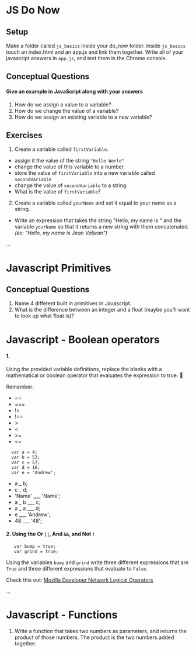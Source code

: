 # JS Do Now

## Setup

Make a folder called `js_basics` inside your do_now folder. Inside `js_basics` touch an index.html and an app.js and link them together. Write all of your javascript answers in `app.js`, and test them in the Chrome console.


## Conceptual Questions

#### Give an example in JavaScript along with your answers

1. How do we assign a value to a variable? 
2. How do we change the value of a variable? 
3. How do we assign an existing variable to a new variable?

## Exercises

1. Create a variable called `firstVariable`.
  - assign it the value of the string `"Hello World"`
  - change the value of this variable to a number.
  - store the value of `firstVariable` into a new variable called `secondVariable` 
  - change the value of `secondVariable` to a string. 
  - What is the value of `firstVariable`?

2. Create a variable called `yourName` and set it equal to your name as a string.
  - Write an expression that takes the string "Hello, my name is " and the variable `yourName` so that it returns a new string with them concatenated. 
  *(ex: "Hello, my name is Jean Valjean")*

...  

  
# Javascript Primitives 

## Conceptual Questions

1. Name 4 different built in primitives in Javascript.
2. What is the difference between an integer and a float (maybe you'll want to look up what float is)?

# Javascript - Boolean operators

#### 1.
Using the provided variable definitions, replace the blanks with a mathematical or boolean operator that evaluates the expression to true. :wave:

Remember:

<ul>
  <li>==</li>
  <li>===</li>
  <li>!=</li>
  <li>!==</li>
  <li>></li>
  <li><</li>
  <li>>=</li>
  <li><=</li>
</ul>

```
  var a = 4;
  var b = 53;
  var c = 57;
  var d = 16;
  var e = 'Andrew';
```

-  a _ b;
-  c _ d;
-  'Name' ___ 'Name';
-  a _ b ___ c;
-  a _ a ___ d;
-  e ___ 'Andrew';
-  48 ___ '48';


#### 2. Using the Or `||`, And `&&`, and Not `!`

```
   var bump = true;
   var grind = true;
```

Using the variables `bump` and `grind` write three different expressions that are `True` and three different expressions that evaluate to `False`.

Check this out:
[Mozilla Developer Network Logical Operators](https://developer.mozilla.org/en-US/docs/Web/JavaScript/Reference/Operators/Logical_Operators)

...

# Javascript - Functions

1. Write a function that takes two numbers as parameters, and returns the product of those numbers. The product is the two numbers added together.


